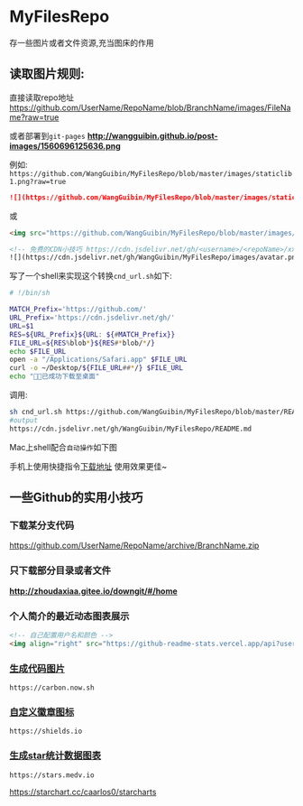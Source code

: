 # MyFilesRepo
存一些图片或者文件资源,充当图床的作用

## 读取图片规则:

直接读取repo地址
https://github.com/UserName/RepoName/blob/BranchName/images/FileName?raw=true

或者部署到`git-pages`
**http://wangguibin.github.io/post-images/1560696125636.png**

例如: 
`https://github.com/WangGuibin/MyFilesRepo/blob/master/images/staticlib1.png?raw=true`

```md
![](https://github.com/WangGuibin/MyFilesRepo/blob/master/images/staticlib1.png?raw=true)

```
或

```html
<img src="https://github.com/WangGuibin/MyFilesRepo/blob/master/images/staticlib1.png?raw=true" alt="" loading="lazy">

```

```html
<!-- 免费的CDN小技巧 https://cdn.jsdelivr.net/gh/<username>/<repoName>/xxx/xxx 真的香~  -->
![](https://cdn.jsdelivr.net/gh/WangGuibin/MyFilesRepo/images/avatar.png)
```

写了一个shell来实现这个转换`cnd_url.sh`如下:
```bash
# !/bin/sh

MATCH_Prefix='https://github.com/'
URL_Prefix='https://cdn.jsdelivr.net/gh/'
URL=$1
RES=${URL_Prefix}${URL: ${#MATCH_Prefix}}
FILE_URL=${RES%blob*}${RES#*blob/*/}
echo $FILE_URL
open -a "/Applications/Safari.app" $FILE_URL
curl -o ~/Desktop/${FILE_URL##*/} $FILE_URL
echo "🚀🚀已成功下载至桌面"
```
调用: 
```bash
sh cnd_url.sh https://github.com/WangGuibin/MyFilesRepo/blob/master/README.md
#output
https://cdn.jsdelivr.net/gh/WangGuibin/MyFilesRepo/README.md
```

Mac上shell配合`自动操作`如下图


手机上使用快捷指令[下载地址](https://www.icloud.com/shortcuts/c0a21ee9ab6c41b7aa91bb2be16130a7) 使用效果更佳~


## 一些Github的实用小技巧
### 下载某分支代码
https://github.com/UserName/RepoName/archive/BranchName.zip
### 只下载部分目录或者文件
**http://zhoudaxiaa.gitee.io/downgit/#/home**

### 个人简介的最近动态图表展示
```html
<!-- 自己配置用户名和颜色 -->
<img align="right" src="https://github-readme-stats.vercel.app/api?username=<UserName>&show_icons=true&icon_color=805AD5&text_color=2edfa3&bg_color=ffffff&hide_title=true&title_color=20a0ff" alt="CoderWGB's GitHub Stats">
```
### [生成代码图片](https://carbon.now.sh)
```
https://carbon.now.sh
```
### [自定义徽章图标](https://shields.io)
```
https://shields.io
```

### [生成star统计数据图表](https://stars.medv.io)
```
https://stars.medv.io
```
https://starchart.cc/caarlos0/starcharts

